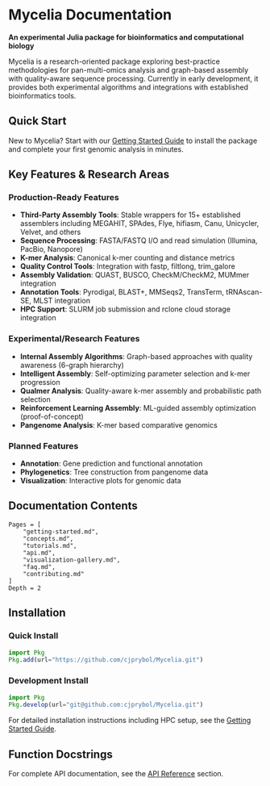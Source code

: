 # Mycelia Documentation

**An experimental Julia package for bioinformatics and computational biology**

Mycelia is a research-oriented package exploring best-practice methodologies for pan-multi-omics analysis and graph-based assembly with quality-aware sequence processing. Currently in early development, it provides both experimental algorithms and integrations with established bioinformatics tools.

## Quick Start

New to Mycelia? Start with our [Getting Started Guide](getting-started.md) to install the package and complete your first genomic analysis in minutes.

## Key Features & Research Areas

### Production-Ready Features
- **Third-Party Assembly Tools**: Stable wrappers for 15+ established assemblers including MEGAHIT, SPAdes, Flye, hifiasm, Canu, Unicycler, Velvet, and others
- **Sequence Processing**: FASTA/FASTQ I/O and read simulation (Illumina, PacBio, Nanopore)
- **K-mer Analysis**: Canonical k-mer counting and distance metrics
- **Quality Control Tools**: Integration with fastp, filtlong, trim_galore
- **Assembly Validation**: QUAST, BUSCO, CheckM/CheckM2, MUMmer integration
- **Annotation Tools**: Pyrodigal, BLAST+, MMSeqs2, TransTerm, tRNAscan-SE, MLST integration
- **HPC Support**: SLURM job submission and rclone cloud storage integration

### Experimental/Research Features
- **Internal Assembly Algorithms**: Graph-based approaches with quality awareness (6-graph hierarchy)
- **Intelligent Assembly**: Self-optimizing parameter selection and k-mer progression
- **Qualmer Analysis**: Quality-aware k-mer assembly and probabilistic path selection
- **Reinforcement Learning Assembly**: ML-guided assembly optimization (proof-of-concept)
- **Pangenome Analysis**: K-mer based comparative genomics

### Planned Features
- **Annotation**: Gene prediction and functional annotation
- **Phylogenetics**: Tree construction from pangenome data
- **Visualization**: Interactive plots for genomic data

## Documentation Contents

```@contents
Pages = [
    "getting-started.md",
    "concepts.md",
    "tutorials.md", 
    "api.md",
    "visualization-gallery.md",
    "faq.md",
    "contributing.md"
]
Depth = 2
```

## Installation

### Quick Install
```julia
import Pkg
Pkg.add(url="https://github.com/cjprybol/Mycelia.git")
```

### Development Install
```julia
import Pkg
Pkg.develop(url="git@github.com:cjprybol/Mycelia.git")
```

For detailed installation instructions including HPC setup, see the [Getting Started Guide](getting-started.md).

## Function Docstrings

For complete API documentation, see the [API Reference](api-reference.md) section.
